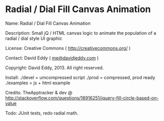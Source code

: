 Radial / Dial Fill Canvas Animation
================
Name:
Radial / Dial Fill Canvas Animation

Description:
Small jQ / HTML canvas logic to animate the population of a radial / dial style UI graphic

License:
Creative Commons ( http://creativecommons.org/ )

Contact:
David Eddy ( me@davidjeddy.com )

Copyright:
David Eddy, 2013. All right reserved.

Install:
./devel = umcompressed script
./prod  = compressed, prod ready
./examples = js + html example

Credits:
TheApptracker & dev @ http://stackoverflow.com/questions/18916251/jquery-fill-circle-based-on-value

Todo:
JUnit tests, redo radial math.